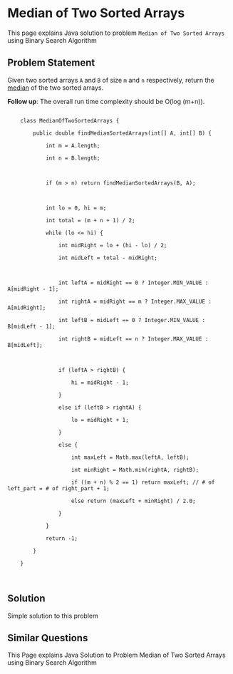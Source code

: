[comment]: metadata=
[comment]: keywords=
[comment]: robots=
<h1>Median of Two Sorted Arrays</h1>
<p>This page explains Java solution to problem <code class="inline">Median of Two Sorted Arrays</code> using Binary Search Algorithm</p>


<h2 class="heading">Problem Statement</h2>
<p>
Given two sorted arrays <code class="inline">A</code> and <code class="inline">B</code> of size <code class="inline">m</code> and <code class="inline">n</code> respectively, return the <a href="https://en.wikipedia.org/wiki/Median" class="absolute" target="_blank" rel="noopener noreferrer">median</a> of the two sorted arrays.
</p>

<p>
<strong>Follow up</strong>: The overall run time complexity should be O(log (m+n)).
</p>

<pre>
<code class="language-java">
    class MedianOfTwoSortedArrays {<br />
        public double findMedianSortedArrays(int[] A, int[] B) {<br />
            int m = A.length;<br />
            int n = B.length;<br />
            <br />
            if (m > n) return findMedianSortedArrays(B, A);<br />
            <br />
            int lo = 0, hi = m;<br />
            int total = (m + n + 1) / 2;<br />
            while (lo <= hi) {<br />
                int midRight = lo + (hi - lo) / 2;<br />
                int midLeft = total - midRight;<br />
                <br />
                int leftA = midRight == 0 ? Integer.MIN_VALUE : A[midRight - 1];<br />
                int rightA = midRight == m ? Integer.MAX_VALUE : A[midRight];<br />
                int leftB = midLeft == 0 ? Integer.MIN_VALUE : B[midLeft - 1];<br />
                int rightB = midLeft == n ? Integer.MAX_VALUE : B[midLeft];<br />
                <br />
                if (leftA > rightB) {<br />
                    hi = midRight - 1;<br />
                }<br />
                else if (leftB > rightA) {<br />
                    lo = midRight + 1;<br />
                }<br />
                else {<br />
                    int maxLeft = Math.max(leftA, leftB);<br />
                    int minRight = Math.min(rightA, rightB);<br />
                    if ((m + n) % 2 == 1) return maxLeft; // # of left_part = # of right_part + 1;<br />
                    else return (maxLeft + minRight) / 2.0;<br />
                }<br />
            }<br />
            return -1;<br />
        }<br />
    }<br />
</code>
</pre>


<h2 class="heading">Solution</h2>
<p>Simple solution to this problem </p>


<h2 class="heading">Similar Questions</h2>
<p>This Page explains Java Solution to Problem Median of Two Sorted Arrays using Binary Search Algorithm</p>
